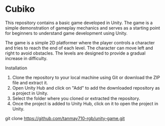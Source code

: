 # Cubiko

This repository contains a basic game developed in Unity. The game is a simple demonstration of gameplay mechanics and serves as a starting point for beginners to understand game development using Unity.

The game is a simple 2D platformer where the player controls a character and tries to reach the end of each level. The character can move left and right to avoid obstacles. The levels are designed to provide a gradual increase in difficulty.

Installation
1. Clone the repository to your local machine using Git or download the ZIP file and extract it.
2. Open Unity Hub and click on "Add" to add the downloaded repository as a project in Unity.
3. Select the folder where you cloned or extracted the repository.
4. Once the project is added to Unity Hub, click on it to open the project in Unity.

git clone https://github.com/tanmay710-rgb/unity-game.git
